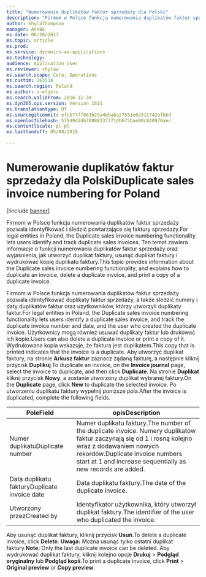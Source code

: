 ```yaml
---
title: "Numerowanie duplikatów faktur sprzedaży dla Polski"
description: "Firmom w Polsce funkcja numerowania duplikatów faktur sprzedaży pozwala identyfikować i śledzić powtarzające się faktury sprzedaży. Ten temat zawiera informacje o funkcji numerowania duplikatów faktur sprzedaży oraz wyjaśnienia, jak utworzyć duplikat faktury, usunąć duplikat faktury i wydrukować kopię duplikatu faktury."
author: ShylaThompson
manager: AnnBe
ms.date: 06/20/2017
ms.topic: article
ms.prod: 
ms.service: dynamics-ax-applications
ms.technology: 
audience: Application User
ms.reviewer: shylaw
ms.search.scope: Core, Operations
ms.custom: 263534
ms.search.region: Poland
ms.author: v-elgolu
ms.search.validFrom: 2016-11-30
ms.dyn365.ops.version: Version 1611
ms.translationtype: HT
ms.sourcegitcommit: efcb77ff883b29a4bbaba27551e02311742afbbd
ms.openlocfilehash: 579d9d2db70888237771db675bae00c840970aec
ms.contentlocale: pl-pl
ms.lasthandoff: 05/08/2018

---
```


# <a name="duplicate-sales-invoice-numbering-for-poland"></a><span data-ttu-id="db58f-104">Numerowanie duplikatów faktur sprzedaży dla Polski</span><span class="sxs-lookup"><span data-stu-id="db58f-104">Duplicate sales invoice numbering for Poland</span></span>

[!include [banner](../includes/banner.md)]

<span data-ttu-id="db58f-105">Firmom w Polsce funkcja numerowania duplikatów faktur sprzedaży pozwala identyfikować i śledzić powtarzające się faktury sprzedaży.</span><span class="sxs-lookup"><span data-stu-id="db58f-105">For legal entities in Poland, the Duplicate sales invoice numbering functionality lets users identify and track duplicate sales invoices.</span></span> <span data-ttu-id="db58f-106">Ten temat zawiera informacje o funkcji numerowania duplikatów faktur sprzedaży oraz wyjaśnienia, jak utworzyć duplikat faktury, usunąć duplikat faktury i wydrukować kopię duplikatu faktury.</span><span class="sxs-lookup"><span data-stu-id="db58f-106">This topic provides information about the Duplicate sales invoice numbering functionality, and explains how to duplicate an invoice, delete a duplicate invoice, and print a copy of a duplicate invoice.</span></span>

<span data-ttu-id="db58f-107">Firmom w Polsce funkcja numerowania duplikatów faktur sprzedaży pozwala identyfikować duplikaty faktur sprzedaży, a także śledzić numery i daty duplikatów faktur oraz użytkowników, którzy utworzyli duplikaty faktur.</span><span class="sxs-lookup"><span data-stu-id="db58f-107">For legal entities in Poland, the Duplicate sales invoice numbering functionality lets users identify a duplicate sales invoice, and track the duplicate invoice number and date, and the user who created the duplicate invoice.</span></span> <span data-ttu-id="db58f-108">Użytkownicy mogą również usuwać duplikaty faktur lub drukować ich kopie.</span><span class="sxs-lookup"><span data-stu-id="db58f-108">Users can also delete a duplicate invoice or print a copy of it.</span></span> <span data-ttu-id="db58f-109">Wydrukowana kopia wskazuje, że faktura jest duplikatem.</span><span class="sxs-lookup"><span data-stu-id="db58f-109">This copy that is printed indicates that the invoice is a duplicate.</span></span> <span data-ttu-id="db58f-110">Aby utworzyć duplikat faktury, na stronie **Arkusz faktur** zaznacz żądaną fakturę, a następnie kliknij przycisk **Duplikuj**.</span><span class="sxs-lookup"><span data-stu-id="db58f-110">To duplicate an invoice, on the **Invoice journal** page, select the invoice to duplicate, and then click **Duplicate**.</span></span> <span data-ttu-id="db58f-111">Na stronie **Duplikat** kliknij przycisk **Nowy**, a zostanie utworzony duplikat wybranej faktury.</span><span class="sxs-lookup"><span data-stu-id="db58f-111">On the **Duplicate** page, click **New** to duplicate the selected invoice.</span></span> <span data-ttu-id="db58f-112">Po utworzeniu duplikatu faktury wypełnij poniższe pola.</span><span class="sxs-lookup"><span data-stu-id="db58f-112">After the invoice is duplicated, complete the following fields.</span></span>

| <span data-ttu-id="db58f-113">Pole</span><span class="sxs-lookup"><span data-stu-id="db58f-113">Field</span></span>                  | <span data-ttu-id="db58f-114">opis</span><span class="sxs-lookup"><span data-stu-id="db58f-114">Description</span></span>                                                                                                                   |
|------------------------|-------------------------------------------------------------------------------------------------------------------------------|
| <span data-ttu-id="db58f-115">Numer duplikatu</span><span class="sxs-lookup"><span data-stu-id="db58f-115">Duplicate number</span></span>       | <span data-ttu-id="db58f-116">Numer duplikatu faktury.</span><span class="sxs-lookup"><span data-stu-id="db58f-116">The number of the duplicate invoice.</span></span> <span data-ttu-id="db58f-117">Numery duplikatów faktur zaczynają się od 1 i rosną kolejno wraz z dodawaniem nowych rekordów.</span><span class="sxs-lookup"><span data-stu-id="db58f-117">Duplicate invoice numbers start at 1 and increase sequentially as new records are added.</span></span> |
| <span data-ttu-id="db58f-118">Data duplikatu faktury</span><span class="sxs-lookup"><span data-stu-id="db58f-118">Duplicate invoice date</span></span> | <span data-ttu-id="db58f-119">Data duplikatu faktury.</span><span class="sxs-lookup"><span data-stu-id="db58f-119">The date of the duplicate invoice.</span></span>                                                                                            |
| <span data-ttu-id="db58f-120">Utworzony przez</span><span class="sxs-lookup"><span data-stu-id="db58f-120">Created by</span></span>             | <span data-ttu-id="db58f-121">Identyfikator użytkownika, który utworzył duplikat faktury.</span><span class="sxs-lookup"><span data-stu-id="db58f-121">The identifier of the user who duplicated the invoice.</span></span>                                                                        |

<span data-ttu-id="db58f-122">Aby usunąć duplikat faktury, kliknij przycisk **Usuń**.</span><span class="sxs-lookup"><span data-stu-id="db58f-122">To delete a duplicate invoice, click **Delete**.</span></span> <span data-ttu-id="db58f-123">**Uwaga:** Można usunąć tylko ostatni duplikat faktury.</span><span class="sxs-lookup"><span data-stu-id="db58f-123">**Note:** Only the last duplicate invoice can be deleted.</span></span> <span data-ttu-id="db58f-124">Aby wydrukować duplikat faktury, kliknij kolejno opcje **Drukuj** &gt; **Podgląd oryginalny** lub **Podgląd kopii**.</span><span class="sxs-lookup"><span data-stu-id="db58f-124">To print a duplicate invoice, click **Print** &gt; **Original preview** or **Copy preview**.</span></span>




